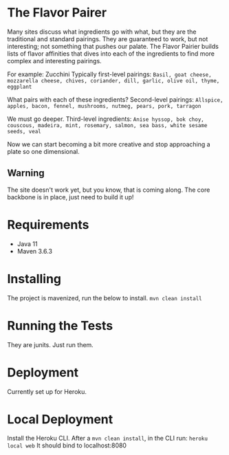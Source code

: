 # The Flavor Pairer

Many sites discuss what ingredients go with what, but they are the traditional and standard pairings. They are guaranteed to work, but not interesting; not something that pushes our palate. The Flavor Pairier builds lists of flavor affinities that dives into each of the ingredients to find more complex and interesting pairings.

For example: Zucchini
Typically first-level pairings:
`Basil, goat cheese, mozzarella cheese, chives, coriander, dill, garlic, olive oil, thyme, eggplant`

What pairs with each of these ingredients? Second-level pairings:
`Allspice, apples, bacon, fennel, mushrooms, nutmeg, pears, pork, tarragon`

We must go deeper. Third-level ingredients:
`Anise hyssop, bok choy, couscous, madeira, mint, rosemary, salmon, sea bass, white sesame seeds, veal`

Now we can start becoming a bit more creative and stop approaching a plate so one dimensional.

## Warning
The site doesn't work yet, but you know, that is coming along. The core backbone is in place, just need to build it up!

# Requirements
* Java 11
* Maven 3.6.3

# Installing
The project is mavenized, run the below to install.
`mvn clean install`

# Running the Tests
They are junits. Just run them. 

# Deployment
Currently set up for Heroku. 

# Local Deployment
Install the Heroku CLI. After a `mvn clean install`, in the CLI run:
`heroku local web`
It should bind to localhost:8080
